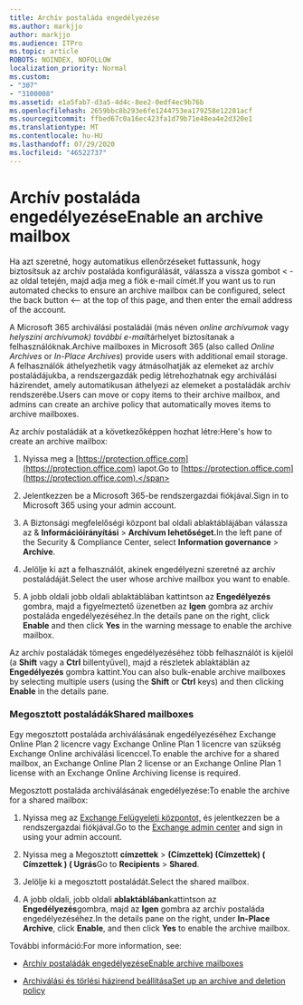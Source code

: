 ```yaml
---
title: Archív postaláda engedélyezése
ms.author: markjjo
author: markjjo
ms.audience: ITPro
ms.topic: article
ROBOTS: NOINDEX, NOFOLLOW
localization_priority: Normal
ms.custom:
- "307"
- "3100008"
ms.assetid: e1a5fab7-d3a5-4d4c-8ee2-0edf4ec9b76b
ms.openlocfilehash: 2659bbc8b293e6fe1244753ea179258e12281acf
ms.sourcegitcommit: ffbed67c0a16ec423fa1d79b71e48ea4e2d320e1
ms.translationtype: MT
ms.contentlocale: hu-HU
ms.lasthandoff: 07/29/2020
ms.locfileid: "46522737"
---
```

# <a name="enable-an-archive-mailbox"></a><span data-ttu-id="bd71f-102">Archív postaláda engedélyezése</span><span class="sxs-lookup"><span data-stu-id="bd71f-102">Enable an archive mailbox</span></span>

<span data-ttu-id="bd71f-103">Ha azt szeretné, hogy automatikus ellenőrzéseket futtassunk, hogy biztosítsuk az archív postaláda konfigurálását, válassza a vissza gombot < - az oldal tetején, majd adja meg a fiók e-mail címét.</span><span class="sxs-lookup"><span data-stu-id="bd71f-103">If you want us to run automated checks to ensure an archive mailbox can be configured, select the back button <-- at the top of this page, and then enter the email address of the account.</span></span>

<span data-ttu-id="bd71f-104">A Microsoft 365 archiválási postaládái (más néven *online archívumok* vagy *helyszíni archívumok) további e-mail*tárhelyet biztosítanak a felhasználóknak.</span><span class="sxs-lookup"><span data-stu-id="bd71f-104">Archive mailboxes in Microsoft 365 (also called *Online Archives* or *In-Place Archives*) provide users with additional email storage.</span></span> <span data-ttu-id="bd71f-105">A felhasználók áthelyezhetik vagy átmásolhatják az elemeket az archív postaládájukba, a rendszergazdák pedig létrehozhatnak egy archiválási házirendet, amely automatikusan áthelyezi az elemeket a postaládák archív rendszerébe.</span><span class="sxs-lookup"><span data-stu-id="bd71f-105">Users can move or copy items to their archive mailbox, and admins can create an archive policy that automatically moves items to archive mailboxes.</span></span>
  
<span data-ttu-id="bd71f-106">Az archív postaládák at a következőképpen hozhat létre:</span><span class="sxs-lookup"><span data-stu-id="bd71f-106">Here's how to create an archive mailbox:</span></span>
  
1. <span data-ttu-id="bd71f-107">Nyissa meg a [https://protection.office.com](https://protection.office.com) lapot.</span><span class="sxs-lookup"><span data-stu-id="bd71f-107">Go to [https://protection.office.com](https://protection.office.com).</span></span>

2. <span data-ttu-id="bd71f-108">Jelentkezzen be a Microsoft 365-be rendszergazdai fiókjával.</span><span class="sxs-lookup"><span data-stu-id="bd71f-108">Sign in to Microsoft 365 using your admin account.</span></span>

3. <span data-ttu-id="bd71f-109">A Biztonsági megfelelőségi központ bal oldali ablaktáblájában válassza az &amp; **Információirányítási** \> **Archívum lehetőséget.**</span><span class="sxs-lookup"><span data-stu-id="bd71f-109">In the left pane of the Security &amp; Compliance Center, select **Information governance** \> **Archive**.</span></span>

4. <span data-ttu-id="bd71f-110">Jelölje ki azt a felhasználót, akinek engedélyezni szeretné az archív postaládáját.</span><span class="sxs-lookup"><span data-stu-id="bd71f-110">Select the user whose archive mailbox you want to enable.</span></span>

5. <span data-ttu-id="bd71f-111">A jobb oldali jobb oldali ablaktáblában kattintson az **Engedélyezés** gombra, majd a figyelmeztető üzenetben az **Igen** gombra az archív postaláda engedélyezéséhez.</span><span class="sxs-lookup"><span data-stu-id="bd71f-111">In the details pane on the right, click **Enable** and then click **Yes** in the warning message to enable the archive mailbox.</span></span>

<span data-ttu-id="bd71f-112">Az archív postaládák tömeges engedélyezéséhez több felhasználót is kijelöl (a **Shift** vagy a **Ctrl** billentyűvel), majd a részletek ablaktáblán az **Engedélyezés** gombra kattint.</span><span class="sxs-lookup"><span data-stu-id="bd71f-112">You can also bulk-enable archive mailboxes by selecting multiple users (using the **Shift** or **Ctrl** keys) and then clicking **Enable** in the details pane.</span></span>
  
### <a name="shared-mailboxes"></a><span data-ttu-id="bd71f-113">Megosztott postaládák</span><span class="sxs-lookup"><span data-stu-id="bd71f-113">Shared mailboxes</span></span>

<span data-ttu-id="bd71f-114">Egy megosztott postaláda archiválásának engedélyezéséhez Exchange Online Plan 2 licencre vagy Exchange Online Plan 1 licencre van szükség Exchange Online archiválási licenccel.</span><span class="sxs-lookup"><span data-stu-id="bd71f-114">To enable the archive for a shared mailbox, an Exchange Online Plan 2 license or an Exchange Online Plan 1 license with an Exchange Online Archiving license is required.</span></span>  

<span data-ttu-id="bd71f-115">Megosztott postaláda archiválásának engedélyezése:</span><span class="sxs-lookup"><span data-stu-id="bd71f-115">To enable the archive for a shared mailbox:</span></span>

1. <span data-ttu-id="bd71f-116">Nyissa meg az [Exchange Felügyeleti központot,](https://outlook.office365.com/ecp) és jelentkezzen be a rendszergazdai fiókjával.</span><span class="sxs-lookup"><span data-stu-id="bd71f-116">Go to the [Exchange admin center](https://outlook.office365.com/ecp) and sign in using your admin account.</span></span>

2. <span data-ttu-id="bd71f-117">Nyissa meg a Megosztott **címzettek**  >  **(Címzettek) (Címzettek) ( Címzettek ) ( Ugrás**</span><span class="sxs-lookup"><span data-stu-id="bd71f-117">Go to **Recipients** > **Shared**.</span></span>

3. <span data-ttu-id="bd71f-118">Jelölje ki a megosztott postaládát.</span><span class="sxs-lookup"><span data-stu-id="bd71f-118">Select the shared mailbox.</span></span>

4. <span data-ttu-id="bd71f-119">A jobb oldali, jobb oldali **ablaktáblában**kattintson az **Engedélyezés**gombra, majd az **Igen** gombra az archív postaláda engedélyezéséhez.</span><span class="sxs-lookup"><span data-stu-id="bd71f-119">In the details pane on the right, under **In-Place Archive**, click **Enable**, and then click **Yes** to enable the archive mailbox.</span></span>

<span data-ttu-id="bd71f-120">További információ:</span><span class="sxs-lookup"><span data-stu-id="bd71f-120">For more information, see:</span></span>
  
- [<span data-ttu-id="bd71f-121">Archív postaládák engedélyezése</span><span class="sxs-lookup"><span data-stu-id="bd71f-121">Enable archive mailboxes</span></span>](https://docs.microsoft.com/microsoft-365/compliance/enable-archive-mailboxes)

- [<span data-ttu-id="bd71f-122">Archiválási és törlési házirend beállítása</span><span class="sxs-lookup"><span data-stu-id="bd71f-122">Set up an archive and deletion policy</span></span>](https://docs.microsoft.com//office365/securitycompliance/set-up-an-archive-and-deletion-policy-for-mailboxes)
